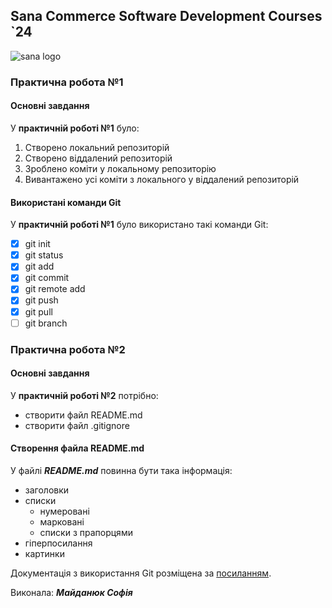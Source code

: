 ## Sana Commerce Software Development Courses `24
![sana logo](https://upload.wikimedia.org/wikipedia/commons/0/08/Sana_Commerce_Logo.png)
### Практична робота №1
#### Основні завдання
У **практичній роботі №1** було:
1. Створено локальний репозиторій
2. Створено віддалений репозиторій
3. Зроблено коміти у локальному репозиторію
4. Вивантажено усі коміти з локального у віддалений репозиторій
#### Використані команди Git
У **практичній роботі №1** було використано такі команди Git:
- [x] git init
- [x] git status
- [x] git add
- [x] git commit
- [x] git remote add
- [x] git push
- [x] git pull
- [ ] git branch
### Практична робота №2
#### Основні завдання
У **практичній роботі №2** потрібно:
* створити файл README.md
* створити файл .gitignore
#### Створення файла README.md
У файлі ***README.md*** повинна бути така інформація:
* заголовки
* списки 
	- нумеровані
	- марковані
	- списки з прапорцями
* гіперпосилання
* картинки 

Документація з використання Git розміщена за [посиланням](https://git-scm.com/book/uk/v2/%D0%92%D1%81%D1%82%D1%83%D0%BF-%D0%9F%D1%80%D0%BE-%D1%81%D0%B8%D1%81%D1%82%D0%B5%D0%BC%D1%83-%D0%BA%D0%BE%D0%BD%D1%82%D1%80%D0%BE%D0%BB%D1%8E-%D0%B2%D0%B5%D1%80%D1%81%D1%96%D0%B9).

Виконала: ***Майданюк Софія***